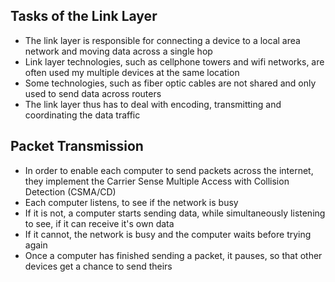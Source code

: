 ## Tasks of the Link Layer
- The link layer is responsible for connecting a device to a local area network and moving data across a single hop
- Link layer technologies, such as cellphone towers and wifi networks, are often used my multiple devices at the same location
- Some technologies, such as fiber optic cables are not shared and only used to send data across routers
- The link layer thus has to deal with encoding, transmitting and coordinating the data traffic
## Packet Transmission
- In order to enable each computer to send packets across the internet, they implement the Carrier Sense Multiple Access with Collision Detection (CSMA/CD)
- Each computer listens, to see if the network is busy
- If it is not, a computer starts sending data, while simultaneously listening to see, if it can receive it's own data
- If it cannot, the network is busy and the computer waits before trying again
- Once a computer has finished sending a packet, it pauses, so that other devices get a chance to send theirs